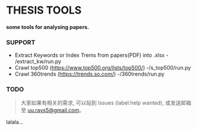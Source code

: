 # THESIS TOOLS

#### some tools for analysing papers.

### SUPPORT

- Extract Keywords or Index Trems from papers(PDF) into .xlsx - /extract_kw/run.py
- Crawl top500 (https://www.top500.org/lists/top500/) -/s_top500/run.py
- Crawl 360trends (https://trends.so.com/)   -/360trends/run.py

### TODO

> 大家如果有相关的需求, 可以贴到 Issues (label:help wanted), 或发送邮箱至 uu.rays5@gmail.com。

lalala...
